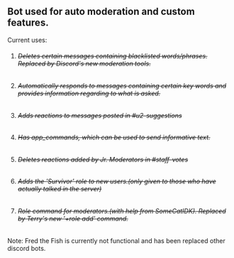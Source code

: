 ## Bot used for auto moderation and custom features.

Current uses:
1. ###### ~~Deletes certain messages containing blacklisted words/phrases. Replaced by Discord's new moderation tools.~~
2. ###### ~~Automatically responds to messages containing certain key words and provides information regarding to what is asked.~~
3. ###### ~~Adds reactions to messages posted in #u2-suggestions~~
4. ###### ~~Has app_commands, which can be used to send informative text.~~
5. ###### ~~Deletes reactions added by Jr. Moderators in #staff-votes~~
6. ###### ~~Adds the 'Survivor' role to new users.(only given to those who have actually talked in the server)~~
7. ###### ~~Role command for moderators.(with help from SomeCatIDK). Replaced by Terry's new '+role add' command.~~
Note:
Fred the Fish is currently not functional and has been replaced other discord bots.
